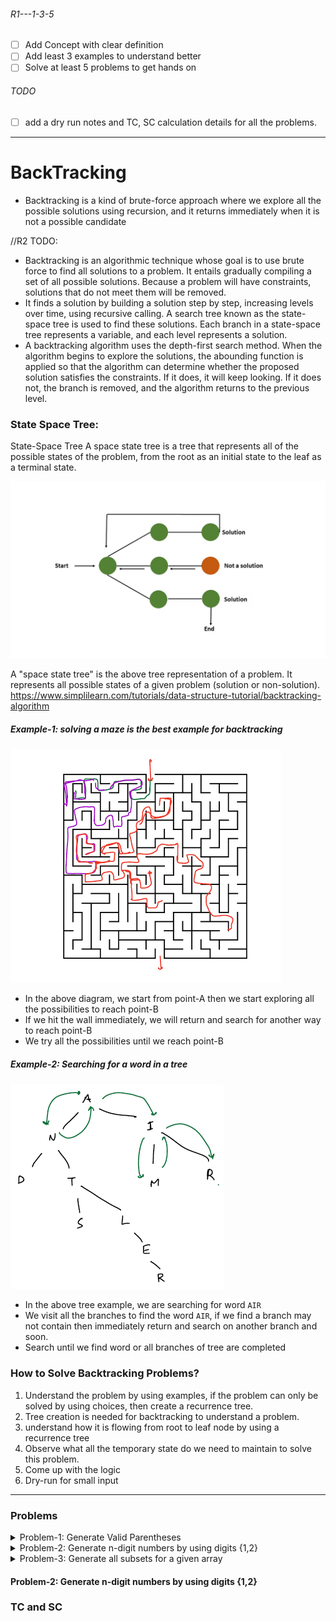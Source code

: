 ###### R1---1-3-5
- [ ] Add Concept with clear definition
- [ ] Add least 3 examples to understand better
- [ ] Solve at least 5 problems to get hands on
###### TODO
- [ ] add a dry run notes and TC, SC calculation details for all the problems.

---

# BackTracking
- Backtracking is a kind of brute-force approach where we explore all the possible solutions using recursion, and it returns immediately when it is not a possible candidate

//R2 TODO:

- Backtracking is an algorithmic technique whose goal is to use brute force to find all solutions to a problem. It entails gradually compiling a set of all possible solutions. Because a problem will have constraints, solutions that do not meet them will be removed.
- It finds a solution by building a solution step by step, increasing levels over time, using recursive calling. A search tree known as the state-space tree is used to find these solutions. Each branch in a state-space tree represents a variable, and each level represents a solution.
- A backtracking algorithm uses the depth-first search method. When the algorithm begins to explore the solutions, the abounding function is applied so that the algorithm can determine whether the proposed solution satisfies the constraints. If it does, it will keep looking. If it does not, the branch is removed, and the algorithm returns to the previous level.

### State Space Tree:
State-Space Tree
A space state tree is a tree that represents all of the possible states of the problem, from the root as an initial state to the leaf as a terminal state.

![img.png](img.png)

A "space state tree" is the above tree representation of a problem. It represents all possible states of a given problem (solution or non-solution).
https://www.simplilearn.com/tutorials/data-structure-tutorial/backtracking-algorithm


##### Example-1: solving a maze is the best example for backtracking

![maze_puzzle.png](../images/maze_puzzle.png)
- In the above diagram, we start from point-A then we start exploring all the possibilities to reach point-B
- If we hit the wall immediately, we will return and search for another way to reach point-B
- We try all the possibilities until we reach point-B

##### Example-2: Searching for a word in a tree

![letter_tree.png](../images/letter_tree.png)

- In the above tree example, we are searching for word `AIR`
- We visit all the branches to find the word `AIR`, if we find a branch may not contain then immediately return and search on another branch and soon.
- Search until we find word or all branches of tree are completed

### How to Solve Backtracking Problems?
1. Understand the problem by using examples, if the problem can only be solved by using choices, then create a recurrence tree.
2. Tree creation is needed for backtracking to understand a problem.
3. understand how it is flowing from root to leaf node by using a recurrence tree
4. Observe what all the temporary state do we need to maintain to solve this problem.
5. Come up with the logic
6. Dry-run for small input


___

### Problems
<details>
  <summary>Problem-1: Generate Valid Parentheses</summary>

#### Problem-1: Generate Valid Parentheses
__Problem Description:__
Given `N` print all possible valid parentheses of length `2N`
````text
    N =1    Output: ()
    N=2     Output: ()(), (())
    N=3     Output: ((())), ()(()), (())(), (()()), ()()()
````
- Finding count of possible valid parenthesis is another question called: Catalan numbers
- In this problem, we have to print all possible parentheses

__Solution:__
- Start to think of building parenthesis for `N=2` from empty string

  ![generate_parentheses_n_2.png](../images/generate_parentheses_n_2.png)

- Initially we will have empty string then we have only one option is to open parenthesis, why because start with close parenthesis is invalid
- once we open parenthesis we have two options either close or open another until we reach `N`
- We can close parenthesis if the number of open parenthesis is more than close parenthesis

- Similarly for `N=3`
  ![generate_parentheses_n_3.png](../images/generate_parentheses_n_3.png)

- from the above recursion trees we can draw some observations
- Initially, we can only use open parenthesis
- To generate valid parenthesis will have two choices, at any point of time
  1. add an open parenthesis => you can take this choice only `if(open<N)`
  2. add a closed parenthesis => you can take this choice only `if(close<open)`

__Code__
- Before writing the code first we need to identify definition and do we need to maintain any state of the problem while solving or not?
````java
public static void main(String[] args) {
    //number of pairs we need to generate
    int n=3;
    //to maintain the state of the problem.
    //how many opened and closed till now
    int openCount=0, closeCount=0;
    //to maintain forming parenthesis
    String temp ="";
    //why not StringBuilder? if we use StringBuilder then while backtracking we may loose it's state for another possibililty
    //if we use StringBuilder then we keep on append and remove last char from it to achieve valid response.
    
    backtrack(n, temp, openCount, closeCount);
}

public void backtrack(int n, String temp, int openCount, int closeCount){
    if(openCount+closeCount == 2*n){
        System.out.println(temp);
        return;
    }
    if(openCount < n)
        backtrack(n, temp+"(", openCount+1, closeCount);
    
    if(closeCount < openCount)
        backtrack(n, temp+")", openCount, closeCount+1);
}
//TC:  O(2^n) 2-branches at each step and n-levels
//SC: O(n) at max n function calls in call stack
````
- Dry-Run and TC and SC


</details>

<details>
  <summary>Problem-2: Generate n-digit numbers by using digits {1,2}</summary>

#### Problem-2: Generate n-digit numbers by using digits {1,2}
__Examples:__
Input:  N=3  arr={1,2}

Output: 111, 112, 121, 122, 211, 212, 221, 222 

- `N` digit number means we have `N` slots to fill the digits from {1,2}
- Each slot will have 2 choices either we place `1` or `2`
- Lets create a recurrence tree for N=3
![n_digits_recur_tree.png](../images/n_digits_recur_tree.png)

__Code:__

```java
void main(){
    //Input:
    int n = 3; // n-digit numbers should be formed
    int[] arr = {1,2}; //digit choices array
    
    //To Maintain State
    int i =0; //to know which slot of the n-digit we are setting
    int temp =0; //temp number which holds the temporary state of the n-digit number ex: 1__, 11_, 2__, 222 etc
    ArraysList<Integer> ans = new ArrayList<>(); // list to hold all the n-digit numbers
    
  generate(n, arr, i, temp, ans);
  System.out.println("result="+ans);
}
void generate(int n, int[] choices, int i, int temp, ArraysList<Integer> ans){
    //If we already set n-digits then add it to the ans
    if(n == i){
        ans.add(temp);
    }
    // generate n-digits by using each choice
    // Example: choices = [1,2]
    // generate(n, choices, i + 1, temp * 10 + 1, ans);
    // generate(n, choices, i + 1, temp * 10 + 2, ans);
    for (int choice : choices) {
        generate(n, choices, i + 1, temp * 10 + choice, ans);
    }
}
```
- TODO: Dry-run + TC and SC calculation

</details>
<details>
  <summary>Problem-3: Generate all subsets for a given array</summary>

#### Problem-3: Generate all subsets for a given array

</details>

#### Problem-2: Generate n-digit numbers by using digits {1,2}
### TC and SC

